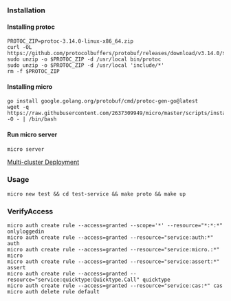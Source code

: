 ### Installation

#### Installing protoc

```shell
PROTOC_ZIP=protoc-3.14.0-linux-x86_64.zip
curl -OL https://github.com/protocolbuffers/protobuf/releases/download/v3.14.0/$PROTOC_ZIP
sudo unzip -o $PROTOC_ZIP -d /usr/local bin/protoc
sudo unzip -o $PROTOC_ZIP -d /usr/local 'include/*'
rm -f $PROTOC_ZIP
```

#### Installing micro

```shell
go install google.golang.org/protobuf/cmd/protoc-gen-go@latest
wget -q  https://raw.githubusercontent.com/2637309949/micro/master/scripts/install.sh -O - | /bin/bash
```

#### Run micro server

```shell
micro server
```

[Multi-cluster Deployment](http://hbchen.com/post/microservice/2019-11-15-go-micro-network/)

### Usage

```shell
micro new test && cd test-service && make proto && make up
```

### VerifyAccess

```shell
micro auth create rule --access=granted --scope='*' --resource="*:*:*" onlyloggedin
micro auth create rule --access=granted --resource="service:auth:*" auth
micro auth create rule --access=granted --resource="service:micro.:*" micro
micro auth create rule --access=granted --resource="service:assert:*" assert
micro auth create rule --access=granted --resource="service:quicktype:Quicktype.Call" quicktype
micro auth create rule --access=granted --resource="service:cas:*" cas
micro auth delete rule default
```
